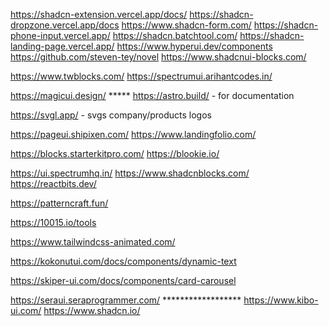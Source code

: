 https://shadcn-extension.vercel.app/docs/
https://shadcn-dropzone.vercel.app/docs
https://www.shadcn-form.com/
https://shadcn-phone-input.vercel.app/
https://shadcn.batchtool.com/
https://shadcn-landing-page.vercel.app/
https://www.hyperui.dev/components
https://github.com/steven-tey/novel
https://www.shadcnui-blocks.com/

https://www.twblocks.com/
https://spectrumui.arihantcodes.in/

https://magicui.design/ *****
https://astro.build/ - for documentation

https://svgl.app/ - svgs company/products logos

https://pageui.shipixen.com/
https://www.landingfolio.com/

https://blocks.starterkitpro.com/
https://blookie.io/

https://ui.spectrumhq.in/
https://www.shadcnblocks.com/
https://reactbits.dev/

https://patterncraft.fun/


https://10015.io/tools

https://www.tailwindcss-animated.com/

https://kokonutui.com/docs/components/dynamic-text

https://skiper-ui.com/docs/components/card-carousel


https://seraui.seraprogrammer.com/ ******************
https://www.kibo-ui.com/
https://www.shadcn.io/